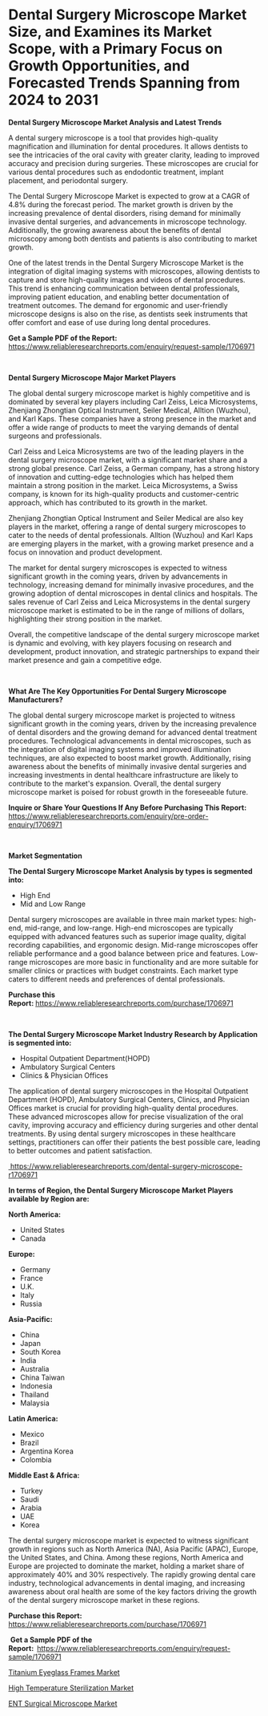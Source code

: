 <p><h1>Dental Surgery Microscope Market Size, and Examines its Market Scope, with a Primary Focus on Growth Opportunities, and Forecasted Trends Spanning from 2024 to 2031</h1></p><p><strong>Dental Surgery Microscope Market Analysis and Latest Trends</strong></p>
<p><p>A dental surgery microscope is a tool that provides high-quality magnification and illumination for dental procedures. It allows dentists to see the intricacies of the oral cavity with greater clarity, leading to improved accuracy and precision during surgeries. These microscopes are crucial for various dental procedures such as endodontic treatment, implant placement, and periodontal surgery.</p><p>The Dental Surgery Microscope Market is expected to grow at a CAGR of 4.8% during the forecast period. The market growth is driven by the increasing prevalence of dental disorders, rising demand for minimally invasive dental surgeries, and advancements in microscope technology. Additionally, the growing awareness about the benefits of dental microscopy among both dentists and patients is also contributing to market growth.</p><p>One of the latest trends in the Dental Surgery Microscope Market is the integration of digital imaging systems with microscopes, allowing dentists to capture and store high-quality images and videos of dental procedures. This trend is enhancing communication between dental professionals, improving patient education, and enabling better documentation of treatment outcomes. The demand for ergonomic and user-friendly microscope designs is also on the rise, as dentists seek instruments that offer comfort and ease of use during long dental procedures.</p></p>
<p><strong>Get a Sample PDF of the Report:&nbsp;</strong> <a href="https://www.reliableresearchreports.com/enquiry/request-sample/1706971">https://www.reliableresearchreports.com/enquiry/request-sample/1706971</a></p>
<p>&nbsp;</p>
<p><strong>Dental Surgery Microscope Major Market Players</strong></p>
<p><p>The global dental surgery microscope market is highly competitive and is dominated by several key players including Carl Zeiss, Leica Microsystems, Zhenjiang Zhongtian Optical Instrument, Seiler Medical, Alltion (Wuzhou), and Karl Kaps. These companies have a strong presence in the market and offer a wide range of products to meet the varying demands of dental surgeons and professionals.</p><p>Carl Zeiss and Leica Microsystems are two of the leading players in the dental surgery microscope market, with a significant market share and a strong global presence. Carl Zeiss, a German company, has a strong history of innovation and cutting-edge technologies which has helped them maintain a strong position in the market. Leica Microsystems, a Swiss company, is known for its high-quality products and customer-centric approach, which has contributed to its growth in the market.</p><p>Zhenjiang Zhongtian Optical Instrument and Seiler Medical are also key players in the market, offering a range of dental surgery microscopes to cater to the needs of dental professionals. Alltion (Wuzhou) and Karl Kaps are emerging players in the market, with a growing market presence and a focus on innovation and product development.</p><p>The market for dental surgery microscopes is expected to witness significant growth in the coming years, driven by advancements in technology, increasing demand for minimally invasive procedures, and the growing adoption of dental microscopes in dental clinics and hospitals. The sales revenue of Carl Zeiss and Leica Microsystems in the dental surgery microscope market is estimated to be in the range of millions of dollars, highlighting their strong position in the market.</p><p>Overall, the competitive landscape of the dental surgery microscope market is dynamic and evolving, with key players focusing on research and development, product innovation, and strategic partnerships to expand their market presence and gain a competitive edge.</p></p>
<p>&nbsp;</p>
<p><strong>What Are The Key Opportunities For Dental Surgery Microscope Manufacturers?</strong></p>
<p><p>The global dental surgery microscope market is projected to witness significant growth in the coming years, driven by the increasing prevalence of dental disorders and the growing demand for advanced dental treatment procedures. Technological advancements in dental microscopes, such as the integration of digital imaging systems and improved illumination techniques, are also expected to boost market growth. Additionally, rising awareness about the benefits of minimally invasive dental surgeries and increasing investments in dental healthcare infrastructure are likely to contribute to the market's expansion. Overall, the dental surgery microscope market is poised for robust growth in the foreseeable future.</p></p>
<p><strong>Inquire or Share Your Questions If Any Before Purchasing This Report:</strong> <a href="https://www.reliableresearchreports.com/enquiry/pre-order-enquiry/1706971">https://www.reliableresearchreports.com/enquiry/pre-order-enquiry/1706971</a></p>
<p>&nbsp;</p>
<p><strong>Market Segmentation</strong></p>
<p><strong>The Dental Surgery Microscope Market Analysis by types is segmented into:</strong></p>
<p><ul><li>High End</li><li>Mid and Low Range</li></ul></p>
<p><p>Dental surgery microscopes are available in three main market types: high-end, mid-range, and low-range. High-end microscopes are typically equipped with advanced features such as superior image quality, digital recording capabilities, and ergonomic design. Mid-range microscopes offer reliable performance and a good balance between price and features. Low-range microscopes are more basic in functionality and are more suitable for smaller clinics or practices with budget constraints. Each market type caters to different needs and preferences of dental professionals.</p></p>
<p><strong>Purchase this Report:&nbsp;</strong><a href="https://www.reliableresearchreports.com/purchase/1706971">https://www.reliableresearchreports.com/purchase/1706971</a></p>
<p>&nbsp;</p>
<p><strong>The Dental Surgery Microscope Market Industry Research by Application is segmented into:</strong></p>
<p><ul><li>Hospital Outpatient Department(HOPD)</li><li>Ambulatory Surgical Centers</li><li>Clinics & Physician Offices</li></ul></p>
<p><p>The application of dental surgery microscopes in the Hospital Outpatient Department (HOPD), Ambulatory Surgical Centers, Clinics, and Physician Offices market is crucial for providing high-quality dental procedures. These advanced microscopes allow for precise visualization of the oral cavity, improving accuracy and efficiency during surgeries and other dental treatments. By using dental surgery microscopes in these healthcare settings, practitioners can offer their patients the best possible care, leading to better outcomes and patient satisfaction.</p></p>
<p><a href="https://www.reliableresearchreports.com/dental-surgery-microscope-r1706971">&nbsp;https://www.reliableresearchreports.com/dental-surgery-microscope-r1706971</a></p>
<p><strong>In terms of Region, the Dental Surgery Microscope Market Players available by Region are:</strong></p>
<p>
    <p> <strong> North America: </strong>
        <ul>
            <li>United States</li>
            <li>Canada</li>
        </ul>
        </p> 
    <p> <strong> Europe: </strong>
        <ul>
            <li>Germany</li>
            <li>France</li>
            <li>U.K.</li>
            <li>Italy</li>
            <li>Russia</li>
        </ul>
        </p> 
    <p> <strong> Asia-Pacific: </strong>
        <ul>
            <li>China</li>
            <li>Japan</li>
            <li>South Korea</li>
            <li>India</li>
            <li>Australia</li>
            <li>China Taiwan</li>
            <li>Indonesia</li>
            <li>Thailand</li>
            <li>Malaysia</li>
        </ul>
        </p> 
    <p> <strong> Latin America: </strong>
        <ul>
            <li>Mexico</li>
            <li>Brazil</li>
            <li>Argentina Korea</li>
            <li>Colombia</li>
        </ul>
        </p> 
    <p> <strong> Middle East & Africa: </strong>
        <ul>
            <li>Turkey</li>
            <li>Saudi</li>
            <li>Arabia</li>
            <li>UAE</li>
            <li>Korea</li>
        </ul>
    </p>
    </p>
<p><p>The dental surgery microscope market is expected to witness significant growth in regions such as North America (NA), Asia Pacific (APAC), Europe, the United States, and China. Among these regions, North America and Europe are projected to dominate the market, holding a market share of approximately 40% and 30% respectively. The rapidly growing dental care industry, technological advancements in dental imaging, and increasing awareness about oral health are some of the key factors driving the growth of the dental surgery microscope market in these regions.</p></p>
<p><strong>Purchase this Report: </strong><a href="https://www.reliableresearchreports.com/purchase/1706971">https://www.reliableresearchreports.com/purchase/1706971</a></p>
<p>&nbsp;<strong>Get a Sample PDF of the Report:&nbsp;&nbsp;</strong><a href="https://www.reliableresearchreports.com/enquiry/request-sample/1706971">https://www.reliableresearchreports.com/enquiry/request-sample/1706971</a></p>
<p><strong></strong></p>
<p><p><a href="https://www.linkedin.com/pulse/titanium-eyeglass-frames-market-outlook-industry-overview-vaxve?trackingId=wFk3xkwlTxXPa4iAsns%2FFA%3D%3D">Titanium Eyeglass Frames Market</a></p><p><a href="https://www.linkedin.com/pulse/high-temperature-sterilization-market-size-outlook-forecast-hi8ke?trackingId=Y32reEbtm6KcshAPGyJQoA%3D%3D">High Temperature Sterilization Market</a></p><p><a href="https://www.linkedin.com/pulse/ent-surgical-microscope-market-trends-forecast-competitive-analysis-p8mvf?trackingId=tOWgYvlYYqMJXu8EqGi%2BGA%3D%3D">ENT Surgical Microscope Market</a></p></p>